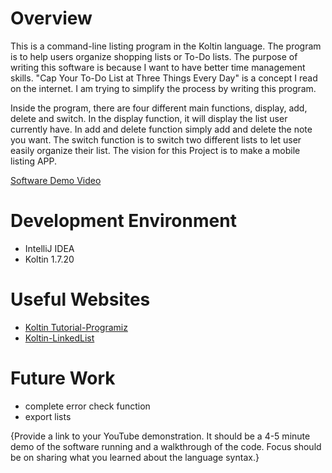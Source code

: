 # Overview

This is a command-line listing program in the Koltin language. The program is to help users organize shopping lists or To-Do lists. The purpose of writing this software is because I want to have better time management skills. "Cap Your To-Do List at Three Things Every Day" is a concept I read on the internet. I am trying to simplify the process by writing this program.

 Inside the program, there are four different main functions, display, add, delete and switch. In the display function, it will display the list user currently have. In add and delete function simply add and delete the note you want. The switch function is to switch two different lists to let user easily organize their list. The vision for this Project is to make a mobile listing APP.

[Software Demo Video](https://youtu.be/lH2OyJEb55Q)

# Development Environment

* IntelliJ IDEA
* Koltin 1.7.20

# Useful Websites

* [Koltin Tutorial-Programiz](https://www.programiz.com/kotlin-programming)
* [Koltin-LinkedList](https://www.cosmiclearn.com/kotlin/linkedlist.php)

# Future Work

* complete error check function
* export lists


{Provide a link to your YouTube demonstration.  It should be a 4-5 minute demo of the software running and a walkthrough of the code.  Focus should be on sharing what you learned about the language syntax.}
